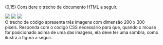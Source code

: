 (0,15) Considere o trecho de documento HTML a seguir.

<div>
  <img src="https://picsum.photos/id/42/200/300">
  <img src="https://picsum.photos/id/502/200/300">
  <img src="https://picsum.photos/id/1067/200/300">
</div>
O trecho de código apresenta três imagens com dimensão 200 x 300 pixels. Responda com o código CSS necessário para que, quando o mouse for posicionado acima de uma das imagens, ela deve ter uma sombra, como ilustra a figura a seguir.